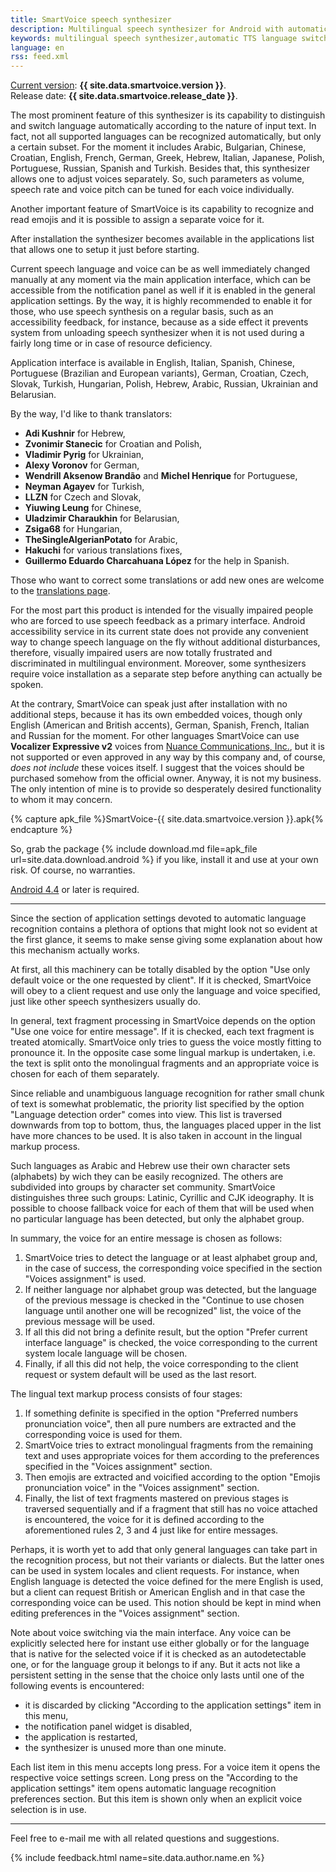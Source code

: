 ```yaml
---
title: SmartVoice speech synthesizer
description: Multilingual speech synthesizer for Android with automatic language recognition and switching facility.
keywords: multilingual speech synthesizer,automatic TTS language switch,Android,accessibility
language: en
rss: feed.xml
---
```


[Current version](releasenotes.md): **{{ site.data.smartvoice.version }}**.  
Release date: **{{ site.data.smartvoice.release_date }}**.

The most prominent feature of this synthesizer is its capability to
distinguish and switch language automatically according to the nature
of input text. In fact, not all supported languages can be recognized
automatically, but only a certain subset. For the moment it includes
Arabic, Bulgarian, Chinese, Croatian, English, French, German, Greek,
Hebrew, Italian, Japanese, Polish, Portuguese, Russian, Spanish and
Turkish. Besides that, this synthesizer allows one to adjust voices
separately. So, such parameters as volume, speech rate and voice pitch
can be tuned for each voice individually.

Another important feature of SmartVoice is its capability to recognize
and read emojis and it is possible to assign a separate voice for it.

After installation the synthesizer becomes available in the
applications list that allows one to setup it just before starting.

Current speech language and voice can be as well immediately changed
manually at any moment via the main application interface, which can
be accessible from the notification panel as well if it is enabled in
the general application settings. By the way, it is highly recommended
to enable it for those, who use speech synthesis on a regular basis,
such as an accessibility feedback, for instance, because as a side
effect it prevents system from unloading speech synthesizer when it is
not used during a fairly long time or in case of resource deficiency.

Application interface is available in English, Italian, Spanish, Chinese,
Portuguese (Brazilian and European variants), German, Croatian, Czech,
Slovak, Turkish, Hungarian, Polish, Hebrew, Arabic, Russian, Ukrainian
and Belarusian.

By the way, I'd like to thank translators:

- **Adi Kushnir** for Hebrew,
- **Zvonimir Stanecic** for Croatian and Polish,
- **Vladimir Pyrig** for Ukrainian,
- **Alexy Voronov** for German,
- **Wendrill Aksenow Brandão** and **Michel Henrique** for Portuguese,
- **Neyman Agayev** for Turkish,
- **LLZN** for Czech and Slovak,
- **Yiuwing Leung** for Chinese,
- **Uladzimir Charaukhin** for Belarusian,
- **Zsiga68** for Hungarian,
- **TheSingleAlgerianPotato** for Arabic,
- **Hakuchi** for various translations fixes,
- **Guillermo Eduardo Charcahuana López** for the help in Spanish.

Those who want to correct some translations or add new ones are
welcome to the
[translations page](https://github.com/poretsky/SmartVoice-translations).

For the most part this product is intended for the visually impaired
people who are forced to use speech feedback as a primary
interface. Android accessibility service in its current state does
not provide any convenient way to change speech language on the fly
without additional disturbances, therefore, visually impaired users
are now totally frustrated and discriminated in multilingual
environment. Moreover, some synthesizers require voice installation as
a separate step before anything can actually be spoken.

At the contrary, SmartVoice can speak just after installation with no
additional steps, because it has its own embedded voices, though
only English (American and British accents), German, Spanish, French,
Italian and Russian for the moment. For other languages SmartVoice can
use **Vocalizer Expressive v2** voices from
[Nuance Communications, Inc.](http://www.nuance.com/),
but it is not supported or even approved in any way by this company and,
of course, _does not include_ these voices itself. I suggest that the
voices should be purchased somehow from the official owner. Anyway, it
is not my business. The only intention of mine is to provide so
desperately desired functionality to whom it may concern.

{% capture apk_file %}SmartVoice-{{ site.data.smartvoice.version }}.apk{% endcapture %}

So, grab the package
{% include download.md file=apk_file url=site.data.download.android %}
if you like, install it and use at your own risk.
Of course, no warranties.

[Android 4.4](https://www.android.com/versions/kit-kat-4-4/)
or later is required.

----

Since the section of application settings devoted to automatic
language recognition contains a plethora of options that might look
not so evident at the first glance, it seems to make sense giving some
explanation about how this mechanism actually works.

At first, all this machinery can be totally disabled by the option
"Use only default voice or the one requested by client". If it is
checked, SmartVoice will obey to a client request and use only the
language and voice specified, just like other speech synthesizers
usually do.

In general, text fragment processing in SmartVoice depends on the
option "Use one voice for entire message". If it is checked, each text
fragment is treated atomically. SmartVoice only tries to guess the
voice mostly fitting to pronounce it. In the opposite case some
lingual markup is undertaken, i.e. the text is split onto the
monolingual fragments and an appropriate voice is chosen for each of
them separately.

Since reliable and unambiguous language recognition for rather small
chunk of text is somewhat problematic, the priority list specified by
the option "Language detection order" comes into view. This list is
traversed downwards from top to bottom, thus, the languages placed
upper in the list have more chances to be used. It is also taken in
account in the lingual markup process.

Such languages as Arabic and Hebrew use their own character sets
(alphabets) by wich they can be easily recognized. The others are
subdivided into groups by character set community. SmartVoice
distinguishes three such groups: Latinic, Cyrillic and CJK
ideography. It is possible to choose fallback voice for each of them
that will be used when no particular language has been detected, but
only the alphabet group.

In summary, the voice for an entire message is chosen as follows:

1. SmartVoice tries to detect the language or at least alphabet group
   and, in the case of success, the corresponding voice specified in
   the section "Voices assignment" is used.
2. If neither language nor alphabet group was detected, but the
   language of the previous message is checked in the "Continue to
   use chosen language until another one will be recognized" list,
   the voice of the previous message will be used.
3. If all this did not bring a definite result, but the option
   "Prefer current interface language" is checked, the voice
   corresponding to the current system locale language will be
   chosen.
4. Finally, if all this did not help, the voice corresponding to the
   client request or system default will be used as the last resort.

The lingual text markup process consists of four stages:

1. If something definite is specified in the option "Preferred
   numbers pronunciation voice", then all pure numbers are extracted
   and the corresponding voice is used for them.
2. SmartVoice tries to extract monolingual fragments from the
   remaining text and uses appropriate voices for them according to
   the preferences specified in the "Voices assignment" section.
3. Then emojis are extracted and voicified according to the option
   "Emojis pronunciation voice" in the "Voices assignment" section.
4. Finally, the list of text fragments mastered on previous stages is
   traversed sequentially and if a fragment that still has no voice
   attached is encountered, the voice for it is defined according to
   the aforementioned rules 2, 3 and 4 just like for entire messages.

Perhaps, it is worth yet to add that only general languages can take
part in the recognition process, but not their variants or
dialects. But the latter ones can be used in system locales and client
requests. For instance, when English language is detected the voice
defined for the mere English is used, but a client can request British
or American English and in that case the corresponding voice can be
used. This notion should be kept in mind when editing preferences in
the "Voices assignment" section.

Note about voice switching via the main interface. Any voice can be
explicitly selected here for instant use either globally or for the
language that is native for the selected voice if it is checked as an
autodetectable one, or for the language group it belongs to if
any. But it acts not like a persistent setting in the sense that the
choice only lasts until one of the following events is encountered:

- it is discarded by clicking "According to the application settings"
  item in this menu,
- the notification panel widget is disabled,
- the application is restarted,
- the synthesizer is unused more than one minute.

Each list item in this menu accepts long press. For a voice item it
opens the respective voice settings screen. Long press on the
"According to the application settings" item opens automatic language
recognition preferences section. But this item is shown only when an
explicit voice selection is in use.

----

Feel free to e-mail me with all related questions and suggestions.

{% include feedback.html name=site.data.author.name.en %}
